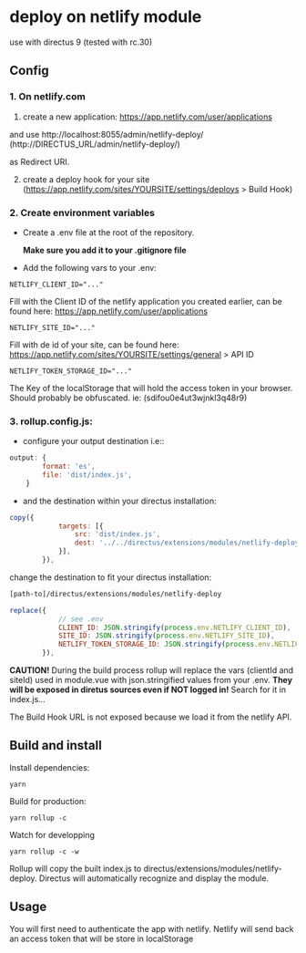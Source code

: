 # deploy on netlify module

use with directus 9 (tested with rc.30)

## Config

### 1. On netlify.com

1. create a new application: https://app.netlify.com/user/applications

and use http://localhost:8055/admin/netlify-deploy/ (http://DIRECTUS_URL/admin/netlify-deploy/)

as Redirect URI.

2. create a deploy hook for your site (https://app.netlify.com/sites/YOURSITE/settings/deploys > Build Hook)

### 2. Create environment variables

-   Create a .env file at the root of the repository.

    **Make sure you add it to your .gitignore file**

-   Add the following vars to your .env:

```
NETLIFY_CLIENT_ID="..."
```

Fill with the Client ID of the netlify application you created earlier, can be found here: https://app.netlify.com/user/applications

```
NETLIFY_SITE_ID="..."
```

Fill with de id of your site, can be found here: https://app.netlify.com/sites/YOURSITE/settings/general > API ID

```
NETLIFY_TOKEN_STORAGE_ID="..."
```

The Key of the localStorage that will hold the access token in your browser. Should probably be obfuscated. ie: (sdifou0e4ut3wjnkl3q48r9)

### 3. rollup.config.js:

-   configure your output destination i.e::

```js
output: {
        format: 'es',
        file: 'dist/index.js',
    }
```

-   and the destination within your directus installation:

```js
copy({
            targets: [{
                src: 'dist/index.js',
                dest: '../../directus/extensions/modules/netlify-deploy'
            }],
        }),
```

change the destination to fit your directus installation:

```html
[path-to]/directus/extensions/modules/netlify-deploy
```

```js
replace({
            // see .env
            CLIENT_ID: JSON.stringify(process.env.NETLIFY_CLIENT_ID),
            SITE_ID: JSON.stringify(process.env.NETLIFY_SITE_ID),
            NETLIFY_TOKEN_STORAGE_ID: JSON.stringify(process.env.NETLIFY_TOKEN_STORAGE_ID),
        }),
```

**CAUTION!**
During the build process rollup will replace the vars (clientId and siteId) used in module.vue with json.stringified values from your .env.
**They will be exposed in diretus sources even if NOT logged in!** Search for it in index.js...

The Build Hook URL is not exposed because we load it from the netlify API.

## Build and install

Install dependencies:

```
yarn
```

Build for production:

```
yarn rollup -c
```

Watch for developping

```
yarn rollup -c -w
```

Rollup will copy the built index.js to directus/extensions/modules/netlify-deploy.
Directus will automatically recognize and display the module.

## Usage

You will first need to authenticate the app with netlify.
Netlify will send back an access token that will be store in localStorage
